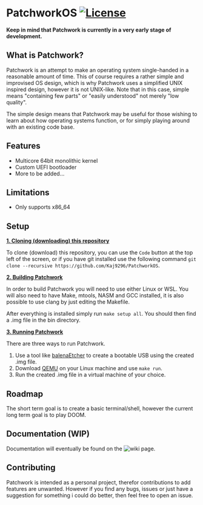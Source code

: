 # PatchworkOS [![License](https://img.shields.io/badge/licence-MIT-green)](https://github.com/Kaj9296/PatchworkOS/blob/main/LICENSE)

**Keep in mind that Patchwork is currently in a very early stage of development.**

## What is Patchwork?

Patchwork is an attempt to make an operating system single-handed in a reasonable amount of time. This of course requires a rather simple and improvised OS design, which is why Patchwork uses a simplified UNIX inspired design, however it is not UNIX-like. Note that in this case, simple means "containing few parts" or "easily understood" not merely "low quality".

The simple design means that Patchwork may be useful for those wishing to learn about how operating systems function, or for simply playing around with an existing code base. 

## Features

  - Multicore 64bit monolithic kernel
  - Custom UEFI bootloader
  - More to be added...

## Limitations

  - Only supports x86_64

## Setup

<ins>**1. Cloning (downloading) this repository**</ins>

To clone (download) this repository, you can use the ```Code``` button at the top left of the screen, or if you have git installed use the following command ```git clone --recursive https://github.com/Kaj9296/PatchworkOS```.

<ins>**2. Building Patchwork**</ins>

In order to build Patchwork you will need to use either Linux or WSL. You will also need to have Make, mtools, NASM and GCC installed, it is also possible to use clang by just editing the Makefile.

After everything is installed simply run ```make setup all```. You should then find a .img file in the bin directory.

<ins>**3. Running Patchwork**</ins>

There are three ways to run Patchwork.

1. Use a tool like [balenaEtcher](https://etcher.balena.io/) to create a bootable USB using the created .img file.
2. Download [QEMU](https://www.qemu.org/) on your Linux machine and use ```make run```.
3. Run the created .img file in a virtual machine of your choice.

## Roadmap

The short term goal is to create a basic terminal/shell, however the current long term goal is to play DOOM.

## Documentation (WIP)

Documentation will eventually be found on the ![wiki](https://github.com/Kaj9296/PatchworkOS/wiki) page.

## Contributing

Patchwork is intended as a personal project, therefor contributions to add features are unwanted. However if you find any bugs, issues or just have a suggestion for something i could do better, then feel free to open an issue.
